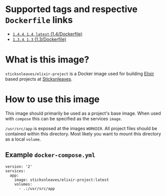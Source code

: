 # Supported tags and respective `Dockerfile` links

* [`1.4.4`, `1.4`, `latest` (1.4/Dockerfile)](https://github.com/sticksnleaves/docker-elixir-project/blob/35afdd0e9c5202d31f242ee0b6f39ff90db7c30d/Dockerfile)
* [`1.3.4`, `1.3` (1.3/Dockerfile)](https://github.com/sticksnleaves/docker-elixir-project/blob/13e093b5cbc2866a26c2578d94312a08faa60f8a/Dockerfile)

# What is this image?

`sticksnleaves/elixir-project` is a Docker image used for building
[Elixir](http://elixir-lang.org/) based projects at
[Sticksnleaves](http://www.sticksnleaves.com).

# How to use this image

This image should primarily be used as a project's base image. When used with
`compose` this can be specified as the services `image`.

`/usr/src/app` is exposed at the images `WORKDIR`. All project files should
be contained within this directory. Most likely you want to mount this directory
as a local `volume`.

## Example `docker-compose.yml`

```
version: '2'
services:
  app:
    image: sticksnleaves/elixir-project:latest
    volumes:
      - .:/usr/src/app
```
